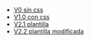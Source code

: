 - [V0 sin css](https://aitor-gr.github.io/aitorgar.github.io/V0/)
- [V1.0 con css](https://aitor-gr.github.io/aitorgar.github.io/V1.0/)
- [V2.1 plantilla](https://aitor-gr.github.io/aitorgar.github.io/V2.1/)
- [V2.2 plantilla modificada](https://aitor-gr.github.io/aitorgar.github.io/V2.2/)

